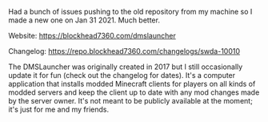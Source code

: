 Had a bunch of issues pushing to the old repository from my machine so I made a new one on Jan 31 2021. Much better.

Website: https://blockhead7360.com/dmslauncher

Changelog: https://repo.blockhead7360.com/changelogs/swda-10010

The DMSLauncher was originally created in 2017 but I still occasionally update it for fun (check out the changelog for dates). It's a computer application that installs modded Minecraft clients for players on all kinds of modded servers and keep the client up to date with any mod changes made by the server owner. It's not meant to be publicly available at the moment; it's just for me and my friends.
